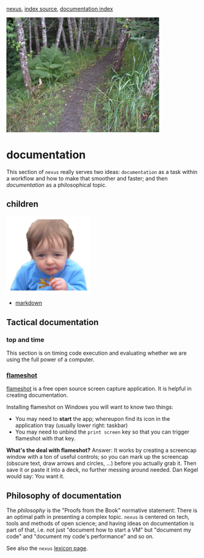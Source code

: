 [nexus](https://robfatland.github.io/nexus), [index source](https://github.com/robfatland/nexus/blob/gh-pages/index.md), 
[documentation index](https://github.com/robfatland/nexus/blob/gh-pages/documentation/index.md)

<img src="../assets/img/forestpath.jpg"
     alt="my kingdom for some breadcrumbs"
     width="400"
     style="float: center; margin-right: 10px;" />


# documentation


This section of `nexus` really serves two ideas: `documentation` as a task within a workflow and how to make that
smoother and faster; and then *documentation* as a philosophical topic.


## children


<img src="../assets/img/author.png"
     alt="the author in a contemplative moment"
     width="220"
     style="float: center; margin-right: 10px;" />


- [markdown](https://github.com/robfatland/nexus/blob/gh-pages/documentation/markdown.md)


## Tactical documentation


### top and time


This section is on timing code execution and evaluating whether we are using the full power of a computer.


### [flameshot](https://flameshot.org/)


[flameshot](https://flameshot.org/) is a free open source screen capture application. It is helpful in creating
documentation. 


Installing flameshot on Windows you will want to know two things: 


- You may need to **start** the app; whereupon find its icon in the application tray (usually lower right: taskbar)
- You may need to unbind the `print screen` key so that you can trigger flameshot with that key.


**What's the deal with flameshot?** Answer: It works by creating a screencap window with a ton of
useful controls; so you can mark up the screencap (obscure text, draw arrows and circles, ...)
before you actually grab it. Then save it or paste it into a deck, no further messing around
needed. Dan Kegel would say: You want it. 



## Philosophy of documentation


The *philosophy* is the "Proofs from the Book" normative statement: There is an optimal path in presenting 
a complex topic. `nexus` is centered on tech, tools and methods of open science; and having ideas on documentation
is part of that, i.e. not just "document how to start a VM" but "document my code" and "document
my code's performance" and so on.


See also the `nexus` [lexicon page](https://github.com/robfatland/nexus/blob/gh-pages/lexicon.md). 



